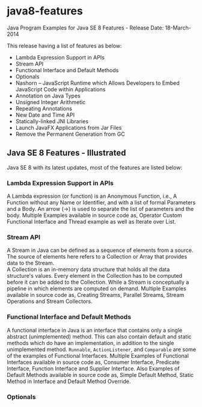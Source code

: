 # java8-features
Java Program Examples for Java SE 8 Features - Release Date: 18-March-2014

This release having a list of features as below:
- Lambda Expression Support in APIs
- Stream API
- Functional Interface and Default Methods
- Optionals
- Nashorn – JavaScript Runtime which Allows Developers to Embed JavaScript Code within Applications
- Annotation on Java Types
- Unsigned Integer Arithmetic
- Repeating Annotations
- New Date and Time API
- Statically-linked JNI Libraries
- Launch JavaFX Applications from Jar Files
- Remove the Permanent Generation from GC


## Java SE 8 Features - Illustrated
Java SE 8 with its latest updates, most of the features are listed below:


### Lambda Expression Support in APIs
A Lambda expression (or function) is an Anonymous Function, i.e., A Function without any Name or Identifier, and with a list of formal Parameters and a Body.
An arrow (->) is used to separate the list of parameters and the body.
Multiple Examples available in source code as, Operator Custom Functional Interface and Thread example as well as Iterate over List.

### Stream API
A Stream in Java can be defined as a sequence of elements from a source. The source of elements here refers to a Collection or Array that provides data to the Stream.<br>
A Collection is an in-memory data structure that holds all the data structure's values. Every element in the Collection has to be computed before it can be added to the Collection.
While a Stream is conceptually a pipeline in which elements are computed on demand.
Multiple Examples available in source code as, Creating Streams, Parallel Streams, Stream Operations and Stream Collectors.

### Functional Interface and Default Methods
A functional interface in Java is an interface that contains only a single abstract (unimplemented) method. This can also contain default and static methods which do have an implementation, in addition to the single unimplemented method.
`Runnable`, `ActionListener`, and `Comparable` are some of the examples of Functional Interfaces.
Multiple Examples of Functional Interfaces available in source code as, Consumer Interface, Predicate Interface, Function Interface and Supplier Interface.
Also Examples of Default Methods available in source code as, Simple Default Method, Static Method in Interface and Default Method Override.

### Optionals